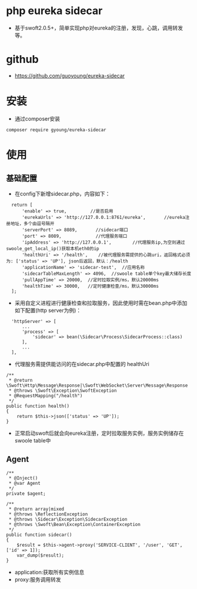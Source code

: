 # php eureka sidecar
- 基于swoft2.0.5+，简单实现php对eureka的注册，发现，心跳，调用转发等。

# github
- https://github.com/guoyoung/eureka-sidecar

# 安装
- 通过composer安装
```
composer require gyoung/eureka-sidecar
```
# 使用
## 基础配置
- 在config下新增sidecar.php，内容如下：
```
  return [
      'enable' => true,         //是否启用
      'eurekaUrls' => 'http://127.0.0.1:8761/eureka',       //eureka注册地址，多个由逗号隔开
      'serverPort' => 8089,       //sidecar端口
      'port' => 8089,             //代理服务端口
      'ipAddress' => 'http://127.0.0.1',        //代理服务ip,为空则通过swoole_get_local_ip()获取本机eth0的ip
      'healthUri' => '/health',    //被代理服务需提供的心跳uri，返回格式必须为: ['status' => 'UP'], json后返回，默认：/health
      'applicationName' => 'sidecar-test',  //应用名称
      'sidecarTableMaxLength' => 4096,  //swoole table单个key最大储存长度
      'pullAppTime' => 20000,  //定时拉取实例/ms，默认20000ms
      'healthTime' => 30000,   //定时健康检查/ms，默认30000ms
  ];
```

- 采用自定义进程进行健康检查和拉取服务，因此使用时需在bean.php中添加如下配置(http server为例)：
```
  'httpServer' => [
      ...
      'process' => [
          'sidecar' => bean(\Sidecar\Process\SidecarProcess::class)
      ],
      ...
  ],
```

- 代理服务需提供能访问的在sidecar.php中配置的 healthUri
```
/**
 * @return \Swoft\Http\Message\Response|\Swoft\WebSocket\Server\Message\Response
 * @throws \Swoft\Exception\SwoftException
 * @RequestMapping("/health")
 */
public function health()
{
    return $this->json(['status' => 'UP']);
}
```
- 正常启动swoft后就会向eureka注册，定时拉取服务实例，服务实例储存在swoole table中

## Agent
```
/**
 * @Inject()
 * @var Agent
 */
private $agent;

/**
 * @return array|mixed
 * @throws \ReflectionException
 * @throws \Sidecar\Exception\SidecarException
 * @throws \Swoft\Bean\Exception\ContainerException
 */
public function sidecar()
{
    $result = $this->agent->proxy('SERVICE-CLIENT', '/user', 'GET', ['id' => 1]);
    var_dump($result);
}
```
- application:获取所有实例信息
- proxy:服务调用转发


